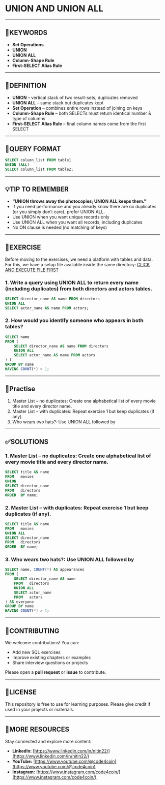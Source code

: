 # UNION AND UNION ALL
---
## 🔑KEYWORDS  
- **Set Operations**  
- **UNION**  
- **UNION ALL**
- **Column-Shape Rule**
- **First-SELECT Alias Rule**
---

## 📖DEFINITION  
- **UNION** – vertical stack of two result-sets, duplicates removed  
- **UNION ALL** – same stack but duplicates kept  
- **Set Operation** – combines entire rows instead of joining on keys  
- **Column-Shape Rule** – both SELECTs must return identical number & type of columns  
- **First-SELECT Alias Rule** – final column names come from the first SELECT 
---

## 🧱QUERY FORMAT  

```sql
SELECT column_list FROM table1
UNION [ALL]
SELECT column_list FROM table2;
```
---
## 💡TIP TO REMEMBER
- **“UNION throws away the photocopies; UNION ALL keeps them.”**
- If you need performance and you already know there are no duplicates (or you simply don’t care), prefer UNION ALL.
- Use UNION when you want unique records only
- Use UNION ALL when you want all records, including duplicates
- No ON clause is needed (no matching of keys)

---
## 💪EXERCISE
Before moving to the exercises, we need a platform with tables and data.  
For this, we have a setup file available inside the same directory: [CLICK AND EXECUTE FILE FIRST](https://github.com/code4coin/001-SQL-Structured-Query-Language-/blob/main/001%20SQL%20FOR%20DATA%20ENGINEERS/002%20SAMPLE%20DATA/001%20MOVIE%20DATA.md)

### 1. Write a query using UNION ALL to return every name (including duplicates) from both directors and actors tables.
```sql
SELECT director_name AS name FROM directors
UNION ALL
SELECT actor_name AS name FROM actors;
```
### 2. How would you identify someone who appears in both tables?
```sql
SELECT name
FROM (
    SELECT director_name AS name FROM directors
    UNION ALL
    SELECT actor_name AS name FROM actors
) t
GROUP BY name
HAVING COUNT(*) > 1;
```
---
## 🧠Practise
1. Master List – no duplicates: Create one alphabetical list of every movie title and every director name.
2. Master List – with duplicates: Repeat exercise 1 but keep duplicates (if any).
3. Who wears two hats?: Use UNION ALL followed by
---
## ✅SOLUTIONS
### 1. Master List – no duplicates: Create one alphabetical list of every movie title and every director name.
```sql
SELECT title AS name
FROM   movies
UNION
SELECT director_name
FROM   directors
ORDER  BY name;
```
### 2. Master List – with duplicates: Repeat exercise 1 but keep duplicates (if any).
```sql
SELECT title AS name
FROM   movies
UNION ALL
SELECT director_name
FROM   directors
ORDER  BY name;
```
### 3. Who wears two hats?: Use UNION ALL followed by
```sql
SELECT name, COUNT(*) AS appearances
FROM (
    SELECT director_name AS name
    FROM   directors
    UNION ALL
    SELECT actor_name
    FROM   actors
) AS everyone
GROUP BY name
HAVING COUNT(*) > 1;
```
---
## 🤝**CONTRIBUTING** 

We welcome contributions! You can:

- Add new SQL exercises
- Improve existing chapters or examples
- Share interview questions or projects

Please open a **pull request** or **issue** to contribute.

---
## 📄**LICENSE** 

This repository is free to use for learning purposes. Please give credit if used in your projects or materials.

---
## 🔗**MORE RESOURCES** 

Stay connected and explore more content:

- **LinkedIn:** [https://www.linkedin.com/in/nitin22/](https://www.linkedin.com/in/nitin22/)
- **YouTube:** [https://www.youtube.com/@code4coin](https://www.youtube.com/@code4coin)
- **Instagram:** [https://www.instagram.com/code4coin/](https://www.instagram.com/code4coin/)
